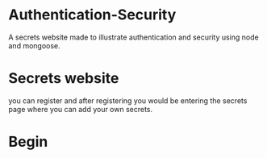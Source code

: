 # Authentication-Security
A secrets website made to illustrate authentication and security using node and mongoose.
# Secrets website 
you can register and after registering you would be entering the secrets page where you can add your own secrets.

# Begin

